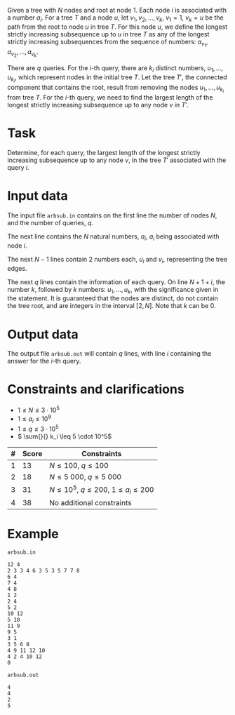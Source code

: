 
Given a tree with $N$ nodes and root at node $1$. Each node $i$ is associated with a number $a_i$. For a tree $T$ and a node $u$, let $v_1, v_2, \dots, v_k$, $v_1 = 1$, $v_k = u$ be the path from the root to node $u$ in tree $T$. For this node $u$, we define the longest strictly increasing subsequence up to $u$ in tree $T$ as any of the longest strictly increasing subsequences from the sequence of numbers: $a_{v_1}, a_{v_2}, \dots, a_{v_k}$.

There are $q$ queries. For the $i$-th query, there are $k_i$ distinct numbers, $u_1, \dots, u_{k_i}$, which represent nodes in the initial tree $T$. Let the tree $T'$, the connected component that contains the root, result from removing the nodes $u_1, \dots, u_{k_i}$ from tree $T$. For the $i$-th query, we need to find the largest length of the longest strictly increasing subsequence up to any node $v$ in $T'$.

# Task

Determine, for each query, the largest length of the longest strictly increasing subsequence up to any node $v$, in the tree $T'$ associated with the query $i$.

# Input data

The input file `arbsub.in` contains on the first line the number of nodes $N$, and the number of queries, $q$. 

The next line contains the $N$ natural numbers, $a_i$, $a_i$ being associated with node $i$. 

The next $N - 1$ lines contain 2 numbers each, $u_i$ and $v_i$, representing the tree edges.

The next $q$ lines contain the information of each query. On line $N + 1 + i$, the number $k$, followed by $k$ numbers: $u_1, \dots, u_k$, with the significance given in the statement. It is guaranteed that the nodes are distinct, do not contain the tree root, and are integers in the interval $[2, N]$. Note that $k$ can be $0$.

# Output data

The output file `arbsub.out` will contain $q$ lines, with line $i$ containing the answer for the $i$-th query.

# Constraints and clarifications

* $1 \leq N \leq 3 \cdot 10^5$
* $1 \leq a_i \leq 10^9$
* $1 \leq q \leq 3 \cdot 10^5$
* $ \sum{}{} k_i \leq 5 \cdot 10^5$

|#|Score|Constraints|
|-|-|--------|
|1|13|$N \leq 100$, $q \leq 100$|
|2|18|$N \leq 5 \ 000$, $q \leq 5 \ 000$|
|3|31|$N \leq 10^5$, $q \leq 200$, $1 \leq a_i \leq 200$|
|4|38|No additional constraints|

# Example

`arbsub.in`
```
12 4
2 3 3 4 6 3 5 3 5 7 7 8
6 4
7 4
4 8
1 2
2 4
5 2
10 12
5 10
11 9
9 5
3 1
3 5 6 8
4 9 11 12 10
4 2 4 10 12
0
```

`arbsub.out`
```
4
4
2
5
```
